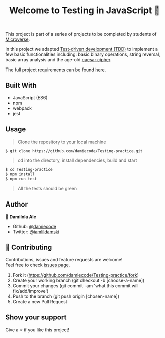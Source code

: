<h1 align="center">Welcome to Testing in JavaScript 👋</h1>
<br>

This project is part of a series of projects to be completed by students of [Microverse](https://www.microverse.org/ 'The Global School for Remote Software Developers!').

In this project we adapted [Test-driven development (TDD)](https://en.wikipedia.org/wiki/Test-driven_development) to implement a few basic functionalities including: basic binary operations, string reversal, basic array analysis and the age-old [caesar cipher](https://en.wikipedia.org/wiki/Caesar_cipher).

The full project requirements can be found [here](https://www.theodinproject.com/courses/javascript/lessons/testing-practice).

## Built With

- JavaScript (ES6)
- npm
- webpack
- jest

## Usage

> Clone the repository to your local machine

```sh
$ git clone https://github.com/damiecode/Testing-practice.git
```

> cd into the directory, install dependencies, build and start

```sh
$ cd Testing-practice
$ npm install
$ npm run test
```
> All the tests should be green

## Author

👤 **Damilola Ale**

- Github: [@damiecode](https://github.com/damiecode)
- Twitter: [@iamlildamski](https://twitter.com/iamlildamski)

## 🤝 Contributing

Contributions, issues and feature requests are welcome!<br />Feel free to check [issues page](https://github.com/damiecode/Testing-practiceissues).

1. Fork it (https://github.com/damiecode/Testing-practice/fork)
2. Create your working branch (git checkout -b [choose-a-name])
3. Commit your changes (git commit -am 'what this commit will fix/add/improve')
4. Push to the branch (git push origin [chosen-name])
5. Create a new Pull Request

## Show your support

Give a ⭐️ if you like this project!
